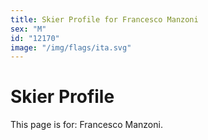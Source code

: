 ```yaml
---
title: Skier Profile for Francesco Manzoni
sex: "M"
id: "12170"
image: "/img/flags/ita.svg" 
---
```


# Skier Profile

This page is for: Francesco Manzoni.
    